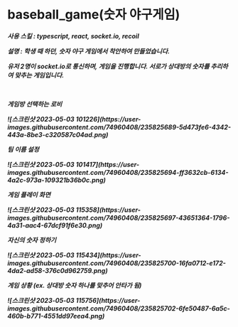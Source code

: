 # baseball_game(숫자 야구게임)

<h5>사용 스킬 : typescript, react, socket.io, recoil </p>

<p>설명 : 학생 때 하던, 숫자 야구 게임에서 착안하여 만들었습니다. </p>
<p>유저 2명이 socket.io로 통신하며, 게임을 진행합니다. 서로가 상대방의 숫자를 추리하여 맞추는 게임입니다. </p>
<br/>

<p>게임방 선택하는 로비</p>       
![스크린샷 2023-05-03 101226](https://user-images.githubusercontent.com/74960408/235825689-5d473fe6-4342-443a-8be3-c320587c04ad.png)
<br/>
<p>팀 이름 설정</p>
![스크린샷 2023-05-03 101417](https://user-images.githubusercontent.com/74960408/235825694-ff3632cb-6134-4a2c-973a-109321b36b0c.png)
<br/>
<p>게임 플레이 화면</p>
![스크린샷 2023-05-03 115358](https://user-images.githubusercontent.com/74960408/235825697-43651364-1796-4a31-aac4-67dcf91f6e30.png)
<br/>
<p>자신의 숫자 정하기</p>
![스크린샷 2023-05-03 115434](https://user-images.githubusercontent.com/74960408/235825700-16fa0712-e172-4da2-ad58-376c0d962759.png)
<br/>
<p>게임 상황 (ex. 상대방 숫자 하나를 맞추어 안타가 됨)</p>
![스크린샷 2023-05-03 115756](https://user-images.githubusercontent.com/74960408/235825702-6fe50487-6a5c-460b-b771-4551dd97eea4.png)
